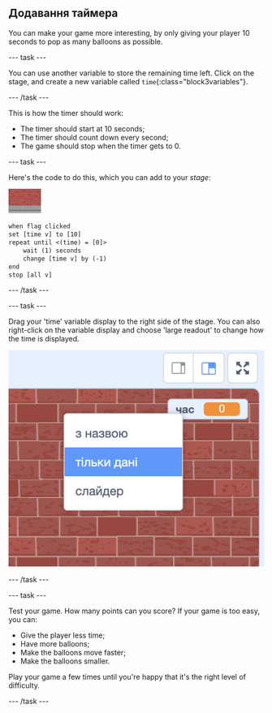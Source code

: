 ## Додавання таймера

You can make your game more interesting, by only giving your player 10 seconds to pop as many balloons as possible.

--- task ---

You can use another variable to store the remaining time left. Click on the stage, and create a new variable called `time`{:class="block3variables"}.

--- /task ---

This is how the timer should work:

+ The timer should start at 10 seconds;
+ The timer should count down every second;
+ The game should stop when the timer gets to 0.

--- task ---

Here's the code to do this, which you can add to your _stage_:

![balloon sprite](images/stage-sprite.png)

```blocks3
when flag clicked
set [time v] to [10]
repeat until <(time) = [0]>
    wait (1) seconds
    change [time v] by (-1)
end
stop [all v]
```

--- /task ---

--- task ---

Drag your 'time' variable display to the right side of the stage. You can also right-click on the variable display and choose 'large readout' to change how the time is displayed.

![screenshot](images/balloons-readout.png)

--- /task ---

--- task ---

Test your game. How many points can you score? If your game is too easy, you can:

+ Give the player less time;
+ Have more balloons;
+ Make the balloons move faster;
+ Make the balloons smaller.

Play your game a few times until you're happy that it's the right level of difficulty.

--- /task ---

